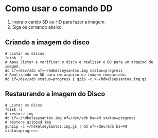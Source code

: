 # Como usar o comando DD

1. Insira o cartão SD ou HD para fazer a imagem.
2. Siga os comando abaixo:
## Criando a imagem do disco
```shell
# Listar os discos
fdisk -l
# Apos listar e verificar o disco e realizar o DD para um arquivo de imagem.
dd if=/dev/sdb of=~/hdkelseysantos.img status=progress
# Realizando um DD para um arquivo de imagem compactado.
dd if=/dev/sdb status=progress | gzip -c >~/hdkelseysantos.img.gz
```
## Restaurando a imagem do Disco
```shell
# Listar os Dicos
fdisk -l
# restore img
dd if=~/hdkelseysantos.img of=/dev/sdb bs=4M status=progress
# restore gzipped img
gunzip -c ~/hdkelseysantos.img.gz | dd of=/dev/sdb bs=4M status=progress
```
